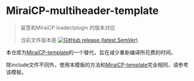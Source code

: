# MiraiCP-multiheader-template
> 留意和MiraiCP loader/plugin 的版本对应
> 
> 当前文件版本是 [![GitHub release (latest SemVer)](https://img.shields.io/github/v/release/Nambers/MiraiCP?include_prereleases)](https://github.com/Nambers/MiraiCP/releases/) 
> 

本仓库为[MiraiCP-template](https://github.com/0ph1uch1/MiraiCP-template)的一个替代，旨在减少重新编译所花费的时间。

除include文件不同外，使用本模板的方法和[MiraiCP-template](https://github.com/0ph1uch1/MiraiCP-template)完全相同，请参考该模板。
